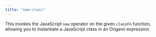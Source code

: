 ```yaml
---
title: "new:class"
---
```


This invokes the JavaScript `new` operator on the given `classFn` function, allowing you to instantiate a JavaScript class in an Origami expression.

